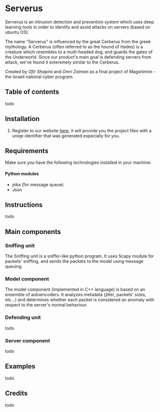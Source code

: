 # Serverus
Serverus is an intrusion detection and prevention system which uses deep learning tools in order to identify and avoid attacks on servers (based on ubuntu OS).

The name "Serverus" is influenced by the great Cerberus from the greek mythology. A Cerberus (often referred to as the hound of Hades) is a creature which resembles to a multi-headed dog, and guards the gates of the Underworld. Since our product's main goal is defending servers from attack, we've found it exteremely similar to the Cerberus.  

Created by *Ofir Shapira* and *Omri Zaiman* as a final project of Magshimim - the Israeli national cyber program. 

## Table of contents
todo

## Installation
1. Register to our website [here](http://defence.rocks/), it will provide you the project files with a uniqe identifier that was generated especially for you. 

## Requirements
Make sure you have the following technologies installed in your machine:
#### Python modules
- pika (for message queue)
- Json

## Instructions
todo

## Main components

### Sniffing unit
The Sniffing unit is a sniffer-like python program. It uses Scapy module for packets' sniffing, and sends the packets to the model using message queuing.

### Model component
The model component (implemented in C++ language) is based on an ensemble of autoencoders. It analyzes metadata (jitter, packets' sizes, etc...) and determines whether each packet is considered an anomaly with respect to the server's normal behaviour.

### Defending unit
todo

### Server component
todo

## Examples
todo

## Credits
todo


